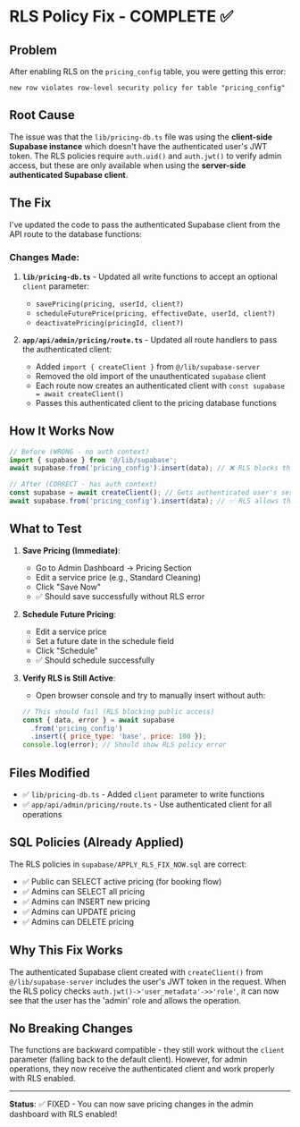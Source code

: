 # RLS Policy Fix - COMPLETE ✅

## Problem
After enabling RLS on the `pricing_config` table, you were getting this error:
```
new row violates row-level security policy for table "pricing_config"
```

## Root Cause
The issue was that the `lib/pricing-db.ts` file was using the **client-side Supabase instance** which doesn't have the authenticated user's JWT token. The RLS policies require `auth.uid()` and `auth.jwt()` to verify admin access, but these are only available when using the **server-side authenticated Supabase client**.

## The Fix
I've updated the code to pass the authenticated Supabase client from the API route to the database functions:

### Changes Made:

1. **`lib/pricing-db.ts`** - Updated all write functions to accept an optional `client` parameter:
   - `savePricing(pricing, userId, client?)` 
   - `scheduleFuturePrice(pricing, effectiveDate, userId, client?)`
   - `deactivatePricing(pricingId, client?)`

2. **`app/api/admin/pricing/route.ts`** - Updated all route handlers to pass the authenticated client:
   - Added `import { createClient }` from `@/lib/supabase-server`
   - Removed the old import of the unauthenticated `supabase` client
   - Each route now creates an authenticated client with `const supabase = await createClient()`
   - Passes this authenticated client to the pricing database functions

## How It Works Now

```typescript
// Before (WRONG - no auth context)
import { supabase } from '@/lib/supabase';
await supabase.from('pricing_config').insert(data); // ❌ RLS blocks this

// After (CORRECT - has auth context)
const supabase = await createClient(); // Gets authenticated user's session
await supabase.from('pricing_config').insert(data); // ✅ RLS allows this for admins
```

## What to Test

1. **Save Pricing (Immediate)**:
   - Go to Admin Dashboard → Pricing Section
   - Edit a service price (e.g., Standard Cleaning)
   - Click "Save Now"
   - ✅ Should save successfully without RLS error

2. **Schedule Future Pricing**:
   - Edit a service price
   - Set a future date in the schedule field
   - Click "Schedule"
   - ✅ Should schedule successfully

3. **Verify RLS is Still Active**:
   - Open browser console and try to manually insert without auth:
   ```javascript
   // This should fail (RLS blocking public access)
   const { data, error } = await supabase
     .from('pricing_config')
     .insert({ price_type: 'base', price: 100 });
   console.log(error); // Should show RLS policy error
   ```

## Files Modified
- ✅ `lib/pricing-db.ts` - Added `client` parameter to write functions
- ✅ `app/api/admin/pricing/route.ts` - Use authenticated client for all operations

## SQL Policies (Already Applied)
The RLS policies in `supabase/APPLY_RLS_FIX_NOW.sql` are correct:
- ✅ Public can SELECT active pricing (for booking flow)
- ✅ Admins can SELECT all pricing
- ✅ Admins can INSERT new pricing
- ✅ Admins can UPDATE pricing
- ✅ Admins can DELETE pricing

## Why This Fix Works
The authenticated Supabase client created with `createClient()` from `@/lib/supabase-server` includes the user's JWT token in the request. When the RLS policy checks `auth.jwt()->'user_metadata'->>'role'`, it can now see that the user has the 'admin' role and allows the operation.

## No Breaking Changes
The functions are backward compatible - they still work without the `client` parameter (falling back to the default client). However, for admin operations, they now receive the authenticated client and work properly with RLS enabled.

---

**Status**: ✅ FIXED - You can now save pricing changes in the admin dashboard with RLS enabled!

